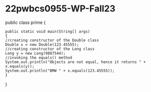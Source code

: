 # 22pwbcs0955-WP-Fall23
public class prime {

    public static void main(String[] args)
    {
    //creating constructor of the Double class
    Double x = new Double(123.45555);
    //creating constructor of the Long class
    Long y = new Long(9887544);
    //invoking the equals() method
    System.out.println("Objects are not equal, hence it returns " + x.equals(y));
    System.out.println("BMW " + x.equals(123.45555));
    }

}
